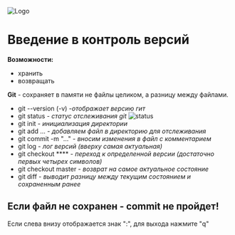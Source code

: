 ![Logo](image-1.png)
# Введение в контроль версий

__Возможности:__
* хранить
* возвращать

**Git** - сохраняет в памяти не файлы целиком, а разницу между файлами.

* git --version (-v)     _-отображает версию гит_
* git status - _статус отслеживания git_
![status](image-2.png)
* git init - _инициализация директории_
* git add ... - _добавляем файл в директорию для отслеживания_
* git commit -m "..." - _вносим изменения в файл с комментарием_
* git log - _лог версий (вверху самая актуальная)_
* git checkout **** - _переход к определенной версии (достаточно первых четырех символов)_
* git checkout master - _возврат на самое актуальное состояние_
* git diff - _выводит разницу между текущим состоянием и сохраненным ранее_

## Если файл не сохранен - commit не пройдет!

Если слева внизу отображается знак ":", для выхода нажмите "q"